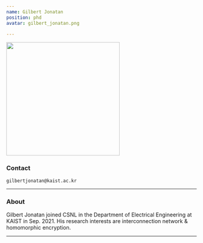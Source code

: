 ```yaml
---
name: Gilbert Jonatan
position: phd
avatar: gilbert_jonatan.png

---
```


<img width="300" src="{{site.baseurl}}/images/people/{{page.avatar}}" data-action="zoom">


### Contact

<i class="fa fa-envelope-o"></i>`gilbertjonatan@kaist.ac.kr`<br>

<hr>

### About

Gilbert Jonatan joined CSNL in the Department of Electrical Engineering at KAIST in Sep. 2021. His research interests are interconnection network & homomorphic encryption.
<hr>
